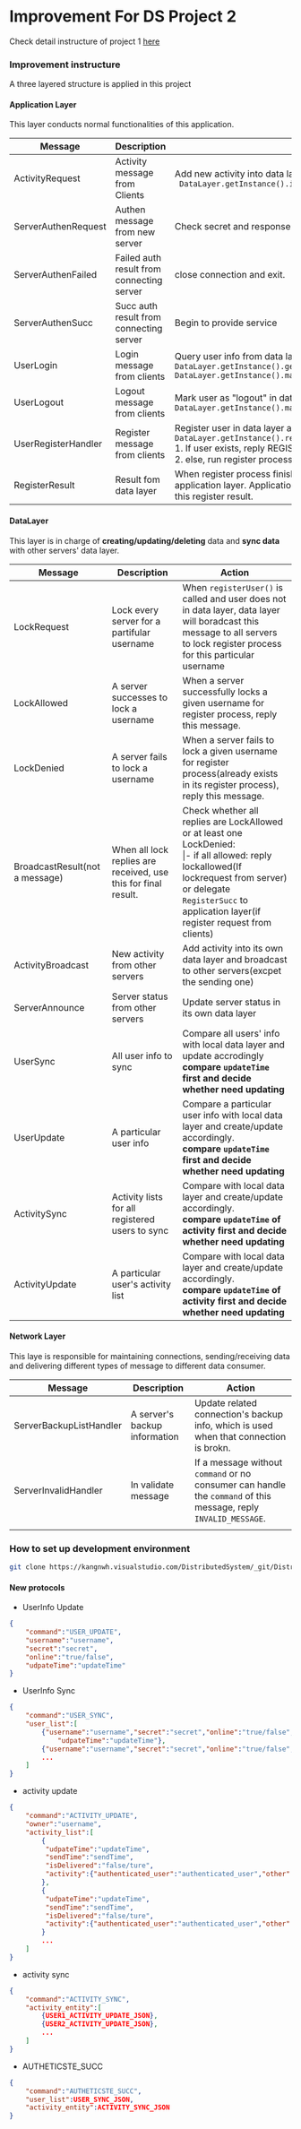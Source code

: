 # Improvement For DS Project 2

Check detail instructure of project 1 [here](../Readme.md)

### Improvement instructure

A three layered structure is applied in this project

#### Application Layer

This layer conducts normal functionalities of this application.

| Message             | Description                               | Action                                                       |
| ------------------- | ----------------------------------------- | ------------------------------------------------------------ |
| ActivityRequest     | Activity message from Clients             | Add new activity into data layer.<br />``` DataLayer.getInstance().insertActivity(activity,connection);``` |
| ServerAuthenRequest | Authen message from new server            | Check secret and response accordingly.                       |
| ServerAuthenFailed  | Failed auth result from connecting server | close connection and exit.                                   |
| ServerAuthenSucc    | Succ auth result from connecting server   | Begin to provide service                                     |
| UserLogin           | Login message from clients                | Query user info from data layer and response accordingly<br />```DataLayer.getInstance().getUserByName(username);```<br />```DataLayer.getInstance().markUserOnline(username, true);``` |
| UserLogout          | Logout message from clients               | Mark user as "logout" in data layer.<br />```DataLayer.getInstance().markUserOnline(username,false);``` |
| UserRegisterHandler | Register message from clients             | Register user in data layer and response accordingly.<br />```DataLayer.getInstance().registerUser(username,secret,connection);```<br />1. If user exists, reply REGISTER_FAILED<br />2. else, run register process same as project 1 in data layer |
| RegisterResult      | Result fom data layer                     | When register process finishes, data layer will send this message to application layer. Application Layer reply to that particular client with this register result. |



#### DataLayer

This layer is in charge of **creating/updating/deleting** data and **sync data** with other servers' data layer.

| Message                        | Description                                                  | Action                                                       |
| ------------------------------ | ------------------------------------------------------------ | ------------------------------------------------------------ |
| LockRequest                    | Lock every server for a partifular username                  | When `registerUser()` is called and user does not in data layer, data layer will boradcast this message to all servers to lock register process for this particular username |
| LockAllowed                    | A server successes to lock a username                        | When a server successfully locks a given username for register process, reply this message. |
| LockDenied                     | A server fails to lock a username                            | When a server fails to lock a given username for register process(already exists in its register process), reply this message. |
| BroadcastResult(not a message) | When all lock replies are received, use this for final result. | Check whether all replies are LockAllowed or at least one LockDenied:<br />\|- if all allowed: reply lockallowed(If lockrequest from server) or delegate `RegisterSucc` to application layer(if register request from clients)<br />|- if at least one denied: reply LockDenied(If lockrequest from server) or delegate `RegisterFailed` to application layer(if register request from clients) |
| ActivityBroadcast              | New activity from other servers                              | Add activity into its own data layer and broadcast to other servers(excpet the sending one) |
| ServerAnnounce                 | Server status from other servers                             | Update server status in its own data layer                   |
| UserSync                       | All user info to sync                                        | Compare all users' info with local data layer and update accrodingly<br />**compare `updateTime` first and decide whether need updating** |
| UserUpdate                     | A particular user info                                       | Compare a particular user info with local data layer and create/update accordingly.<br />**compare `updateTime` first and decide whether need updating** |
| ActivitySync                   | Activity lists for all registered users to sync              | Compare with local data layer and create/update accordingly.<br />**compare `updateTime` of activity first and decide whether need updating** |
| ActivityUpdate                 | A particular user's activity list                            | Compare with local data layer and create/update accordingly.<br />**compare `updateTime` of activity first and decide whether need updating** |

#### Network Layer

This laye is responsible for maintaining connections, sending/receiving data and delivering different types of message to different data consumer.

| Message                 | Description                   | Action                                                       |
| ----------------------- | ----------------------------- | ------------------------------------------------------------ |
| ServerBackupListHandler | A server's backup information | Update related connection's backup info, which is used when that connection is brokn. |
| ServerInvalidHandler    | In validate message           | If a message without `command` or no consumer can handle the `command` of this message, reply `INVALID_MESSAGE`. |
|                         |                               |                                                              |



### How to set up development environment

```bash
git clone https://kangnwh.visualstudio.com/DistributedSystem/_git/DistributedSystem
```



#### New protocols 

- UserInfo Update

```json
{
    "command":"USER_UPDATE",
    "username":"username",
    "secret":"secret",
    "online":"true/false",
    "udpateTime":"updateTime"
}
```

- UserInfo Sync

```json
{
    "command":"USER_SYNC",
    "user_list":[
        {"username":"username","secret":"secret","online":"true/false",
         	"udpateTime":"updateTime"},
        {"username":"username","secret":"secret","online":"true/false",					 			"udpateTime":"updateTime"}
        ...
    ]
}
```
- activity update

```json
{
    "command":"ACTIVITY_UPDATE",
    "owner":"username",
    "activity_list":[
        {
         "udpateTime":"updateTime",
         "sendTime":"sendTime",
         "isDelivered":"false/ture",
         "activity":{"authenticated_user":"authenticated_user","other":"other"}
        },
        { 
         "udpateTime":"updateTime",
         "sendTime":"sendTime",
         "isDelivered":"false/ture",
         "activity":{"authenticated_user":"authenticated_user","other":"other"}
        }
        ...
    ]
}
```

- activity sync

```json
{
    "command":"ACTIVITY_SYNC",
    "activity_entity":[
        {USER1_ACTIVITY_UPDATE_JSON},
        {USER2_ACTIVITY_UPDATE_JSON},
        ...
	]
}
```

- AUTHETICSTE_SUCC

```json
{
    "command":"AUTHETICSTE_SUCC",
    "user_list":USER_SYNC_JSON,
    "activity_entity":ACTIVITY_SYNC_JSON
}
```

